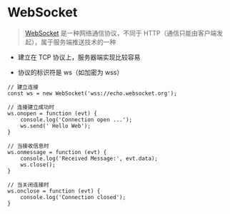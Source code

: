 # WebSocket

> [WebSocket](http://www.ruanyifeng.com/blog/2017/05/websocket.html) 是一种网络通信协议，不同于 HTTP（通信只能由客户端发起），属于服务端推送技术的一种

* 建立在 TCP 协议上，服务器端实现比较容易

* 协议的标识符是 ws（如加密为 wss）

~~~
// 建立连接
const ws = new WebSocket('wss://echo.websocket.org');

// 连接建立成功时
ws.onopen = function (evt) {
    console.log('Connection open ...');
    ws.send(' Hello Web');
}

// 当接收信息时
ws.onmessage = function (evt) {
    console.log('Received Message:', evt.data);
    ws.close();
}

// 当关闭连接时
ws.onclose = function (evt) {
    console.log('Connection closed');
}
~~~
